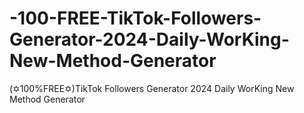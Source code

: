 # -100-FREE-TikTok-Followers-Generator-2024-Daily-WorKing-New-Method-Generator
(✡︎100%FREE✡︎)TikTok Followers Generator 2024 Daily WorKing New Method Generator
